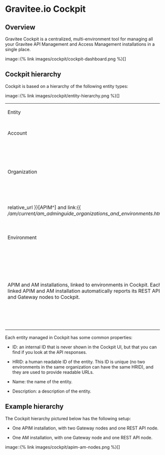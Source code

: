 # Gravitee.io Cockpit

## Overview

Gravitee Cockpit is a centralized, multi-environment tool for managing
all your Gravitee API Management and Access Management installations in
a single place.

image::{% link images/cockpit/cockpit-dashboard.png %}\[\]

## Cockpit hierarchy

Cockpit is based on a hierarchy of the following entity types:

image::{% link images/cockpit/entity-hierarchy.png %}\[\]

<table>
<colgroup>
<col style="width: 33%" />
<col style="width: 33%" />
<col style="width: 33%" />
</colgroup>
<tbody>
<tr class="odd">
<td style="text-align: left;"><p>Entity</p></td>
<td style="text-align: left;"><p>Description</p></td>
<td style="text-align: left;"><p>Additional information</p></td>
</tr>
<tr class="even">
<td style="text-align: left;"><p>Account</p></td>
<td style="text-align: left;"><p>The top level entity, your company. One
user can have multiple accounts.</p></td>
<td style="text-align: left;"></td>
</tr>
<tr class="odd">
<td style="text-align: left;"><p>Organization</p></td>
<td style="text-align: left;"><p>A logical part of your company in the
way that makes most sense in your setup, for example a region or
business unit. There can be multiple organizations linked to one
account.</p></td>
<td style="text-align: left;"><p>The organization and environment
entities defined in Cockpit are equivalent to the same entities in APIM
and AM, including the roles you can define for them (for example, the
<code>ORGNIZATION_OWNER</code> role exists in both APIM and AM).</p>
<p>Learn more about organizations and environments in link:{{
<em>/apim/3.x/apim_adminguide_organizations_and_environments.html</em></p></td>
</tr>
<tr class="even">
<td style="text-align: left;"><p>relative_url }}[APIM^] and link:{{
<em>/am/current/am_adminguide_organizations_and_environments.html</em></p></td>
<td style="text-align: left;"><p>relative_url }}[AM^].</p></td>
<td></td>
</tr>
<tr class="odd">
<td style="text-align: left;"><p>Environment</p></td>
<td style="text-align: left;"><p>An environment in an IT infrastructure,
such as development or production. There can be multiple environments
linked to one organization.</p></td>
<td style="text-align: left;"><p>Installation</p>
<p>Node</p></td>
</tr>
<tr class="even">
<td style="text-align: left;"><p>APIM and AM installations, linked to
environments in Cockpit. Each linked APIM and AM installation
automatically reports its REST API and Gateway nodes to
Cockpit.</p></td>
<td style="text-align: left;"><p>Nodes can belong to multiple
environments. You can configure the organizations and environments
associated with Gateway nodes in APIM and AM, by updating the Gateway
configuration files.</p>
<p>Only Gateway nodes are configurable in this way, not REST API
nodes.</p>
<p>Learn more about updating a Gateway configuration in the
<code>gravitee.yml</code> file in link:{{
<em>/apim/3.x/apim_installguide_gateway_configuration.html</em></p></td>
<td style="text-align: left;"><p>relative_url }}[APIM^] and link:{{
<em>/am/current/am_installguide_gateway_configuration.html</em></p></td>
</tr>
</tbody>
</table>

Each entity managed in Cockpit has some common properties:

-   ID: an internal ID that is never shown in the Cockpit UI, but that
    you can find if you look at the API responses.

-   HRID: a human readable ID of the entity. This ID is unique (no two
    environments in the same organization can have the same HRID), and
    they are used to provide readable URLs.

-   Name: the name of the entity.

-   Description: a description of the entity.

## Example hierarchy

The Cockpit hierarchy pictured below has the following setup:

-   One APIM installation, with two Gateway nodes and one REST API node.

-   One AM installation, with one Gateway node and one REST API node.

image::{% link images/cockpit/apim-am-nodes.png %}\[\]
